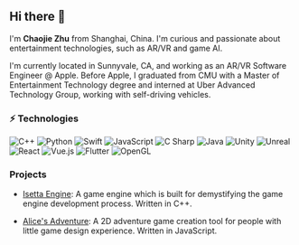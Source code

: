 ## Hi there 👋

I'm **Chaojie Zhu** from Shanghai, China. I'm curious and passionate about entertainment technologies, such as AR/VR and game AI.

I'm currently located in Sunnyvale, CA, and working as an AR/VR Software Engineer @ Apple. Before Apple, I graduated from CMU with a Master of Entertainment Technology degree and interned at Uber Advanced Technology Group, working with self-driving vehicles.

### ⚡ Technologies

![C++](https://img.shields.io/badge/-C++-black?style=flat&logo=c)
![Python](https://img.shields.io/badge/-Python-black?style=flat&logo=Python)
![Swift](https://img.shields.io/badge/-Swift-black?style=flat&logo=Swift)
![JavaScript](https://img.shields.io/badge/-JavaScript-black?style=flat&logo=javascript)
![C Sharp](https://img.shields.io/badge/-C%20Sharp-black?style=flat&logo=c-sharp)
![Java](https://img.shields.io/badge/-Java-black?style=flat&logo=java)
![Unity](https://img.shields.io/badge/-Unity-black?style=flat&logo=unity)
![Unreal](https://img.shields.io/badge/-Unreal-black?style=flat&logo=unreal-engine)
![React](https://img.shields.io/badge/-React-black?style=flat&logo=react)
![Vue.js](https://img.shields.io/badge/-Vue.js-black?style=flat&logo=vue.js)
![Flutter](https://img.shields.io/badge/-Flutter-black?style=flat&logo=flutter)
![OpenGL](https://img.shields.io/badge/-OpenGL-black?style=flat&logo=opengl)

### Projects

- [Isetta Engine](www.isetta.io): A game engine which is built for demystifying the game engine development process. Written in C++.

- [Alice's Adventure](https://www.etc.cmu.edu/projects/another-alice-adventure/): A 2D adventure game creation tool for people with little game design experience. Written in JavaScript.
